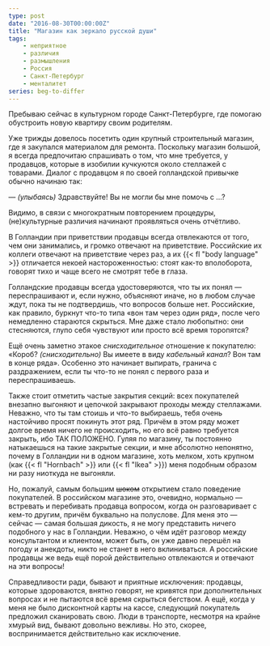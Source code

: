 ```yaml
---
type: post
date: "2016-08-30T00:00:00Z"
title: "Магазин как зеркало русской души"
tags:
    - неприятное
    - различия
    - размышления
    - Россия
    - Санкт-Петербург
    - менталитет
series: beg-to-differ
---
```


Пребываю сейчас в культурном городе Санкт-Петербурге, где помогаю обустроить новую квартиру своим родителям.

Уже трижды довелось посетить один крупный строительный магазин, где я закупался материалом для ремонта. Поскольку магазин большой, я всегда предпочитаю спрашивать о том, что мне требуется, у продавцов, которые в изобилии кучкуются около стеллажей с товарами. Диалог с продавцом я по своей голландской привычке обычно начинаю так:

<!--more-->

— *(улыбаясь)* Здравствуйте! Вы не могли бы мне помочь с …?

Видимо, в связи с многократным повторением процедуры, (не)культурные различия начинают проявляться очень отчётливо.

В Голландии при приветствии продавцы всегда отвлекаются от того, чем они занимались, и громко отвечают на приветствие. Российские их коллеги отвечают на приветствие через раз, а их {{< fl "body language" >}} отличается некоей настороженностью: стоят как-то вполоборота, говорят тихо и чаще всего не смотрят тебе в глаза.

Голландские продавцы всегда удостоверяются, что ты их понял — переспрашивают и, если нужно, объясняют иначе, но в любом случае ждут, пока ты не подтвердишь, что вопросов больше нет. Российские, как правило, буркнут что-то типа «вон там через один ряд», после чего немедленно стараются скрыться. Мне даже стало любопытно: они стесняются, глупо себя чувствуют или просто всё время торопятся?

Ещё очень заметно этакое *снисходительное* отношение к покупателю: «Короб? *(снисходительно)* Вы имеете в виду *кабельный канал*? Вон там в конце ряда». Особенно это начинает выпирать, гранича с раздражением, если ты что-то не понял с первого раза и переспрашиваешь.

Также стоит отметить частые закрытия секций: всех покупателей внезапно выгоняют и цепочкой закрывают проходы между стеллажами. Неважно, что ты там стоишь и что-то выбираешь, тебя очень настойчиво просят покинуть этот ряд. Причём в этом ряду может долгое время ничего не происходить, но его всё равно требуется закрыть, ибо ТАК ПОЛОЖЕНО. Гуляя по магазину, ты постоянно натыкаешься на такие закрытые секции, и мне абсолютно непонятно, почему в Голландии ни в одном магазине, хоть мелком, хоть крупном (как {{< fl "Hornbach" >}} или {{< fl "Ikea" >}}) меня подобным образом ни разу ниоткуда не выгоняли.

Но, пожалуй, самым большим ~~шоком~~ открытием стало поведение покупателей. В российском магазине это, очевидно, нормально — встревать и перебивать продавца вопросом, когда он разговаривает с кем-то другим, причём буквально на полуслове. Для меня это — сейчас — самая большая дикость, я не могу представить ничего подобного у нас в Голландии. Неважно, о чём идёт разговор между консультантом и клиентом, может быть, он уже давно перешёл на погоду и анекдоты, никто не станет в него вклиниваться. А российские продавцы же ведь ещё порой действительно отвлекаются и отвечают на эти вопросы!

Справедливости ради, бывают и приятные исключения: продавцы, которые здороваются, внятно говорят, не кривятся при дополнительных вопросах и не пытаются всё время скрыться бегством. А ещё, когда у меня не было дисконтной карты на кассе, следующий покупатель предложил сканировать свою. Люди в транспорте, несмотря на крайне хмурый вид, бывают довольно вежливы. Но это, скорее, воспринимается действительно как исключение.
